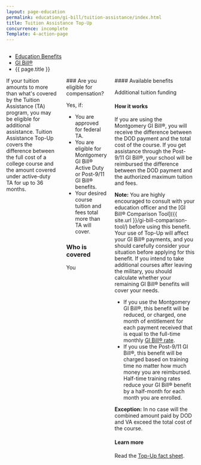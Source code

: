 ```yaml
---
layout: page-education
permalink: education/gi-bill/tuition-assistance/index.html
title: Tuition Assistance Top-Up
concurrence: incomplete
Template: 4-action-page
---
```


<div class="splash" markdown="0">
<div class="row" markdown="0">
<div class="small-12 columns" markdown="0">

<ul class="breadcrumbs" role="menubar" aria-label="Primary">
<li class="parent"><a href="{{ site.url }}/education/">Education Benefits</a></li>
<li class="parent"><a href="{{ site.url }}/education/gi-bill/">GI Bill®</a></li>
<li class="active">{{ page.title }}</li>
</ul>

</div>
</div>
</div>

<div class="main" role="main" markdown="0">

<div class="section one" markdown="0">
<div class="primary" markdown="0">
<div class="row" markdown="0">
<div class="small-12 columns" markdown="1">
<div markdown="1">
If your tuition amounts to more than what's covered by the Tuition Assistance (TA) program, you may be eligible for additional assistance. Tuition Assistance Top-Up covers the difference between the full cost of a college course and the amount covered under active-duty TA for up to 36 months.
</div>
<div class="call-out" markdown="1">
### Are you eligible for compensation?

Yes, if:

- You are approved for federal TA.
- You are eligible for Montgomery GI Bill® Active Duty or Post-9/11 GI Bill® benefits.
- Your desired course tuition and fees total more than TA will cover.

### Who is covered

You
</div>
<div markdown="1">
#### Available benefits

Additional tuition funding  

#### How it works

If you are using the Montgomery GI Bill®, you will receive the difference between the DOD payment and the total cost of the course. If you get assistance through the Post-9/11 GI Bill®, your school will be reimbursed the difference between the DOD payment and the authorized maximum tuition and fees.

**Note:** You are highly encouraged to consult with your education officer and the [GI Bill® Comparison Tool]({{ site.url }}/gi-bill-comparison-tool/) before using this benefit. Your use of Top-Up will affect your GI Bill® payments, and you should carefully consider your situation before applying for this benefit. If you intend to take additional courses after leaving the military, you should calculate whether your remaining GI Bill® benefits will cover your needs.

- If you use the Montgomery GI Bill®, this benefit will be reduced, or charged, one month of entitlement for each payment received that is equal to the full-time monthly [GI Bill® rate](http://www.benefits.va.gov/gibill/resources/benefits_resources/rate_tables.asp).
- If you use the Post-9/11 GI Bill®, this benefit will be charged based on training time no matter how much money you are reimbursed. Half-time training rates reduce your GI Bill® benefit by a half-month for each month you are enrolled.

**Exception:** In no case will the combined amount paid by DOD and VA exceed the total cost of the course.

#### Learn more

Read the [Top-Up fact sheet](http://www.benefits.va.gov/GIBILL/docs/factsheets/topup.pdf).

</div>
</div>

</div>
</div>


</div>
